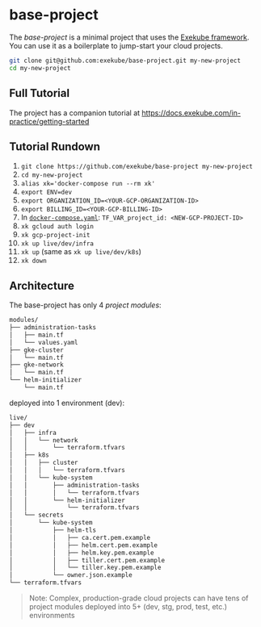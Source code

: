# base-project

The *base-project* is a minimal project that uses the [Exekube framework](https://github.com/exekube/exekube). You can use it as a boilerplate to jump-start your cloud projects.

```sh
git clone git@github.com:exekube/base-project.git my-new-project
cd my-new-project
```

## Full Tutorial

The project has a companion tutorial at https://docs.exekube.com/in-practice/getting-started

## Tutorial Rundown
1. `git clone https://github.com/exekube/base-project my-new-project`
2. `cd my-new-project`
3. `alias xk='docker-compose run --rm xk'`
4. `export ENV=dev`
5. `export ORGANIZATION_ID=<YOUR-GCP-ORGANIZATION-ID>`
6. `export BILLING_ID=<YOUR-GCP-BILLING-ID>`
7. In [`docker-compose.yaml`](/): `TF_VAR_project_id: <NEW-GCP-PROJECT-ID>`
8. `xk gcloud auth login`
9. `xk gcp-project-init`
10. `xk up live/dev/infra`
11. `xk up` (same as `xk up live/dev/k8s`)
12. `xk down`

## Architecture

The base-project has only 4 *project modules*:

```sh
modules/
├── administration-tasks
│   ├── main.tf
│   └── values.yaml
├── gke-cluster
│   └── main.tf
├── gke-network
│   └── main.tf
└── helm-initializer
    └── main.tf
```

deployed into 1 environment (dev):

```sh
live/
├── dev
│   ├── infra
│   │   └── network
│   │       └── terraform.tfvars
│   ├── k8s
│   │   ├── cluster
│   │   │   └── terraform.tfvars
│   │   └── kube-system
│   │       ├── administration-tasks
│   │       │   └── terraform.tfvars
│   │       └── helm-initializer
│   │           └── terraform.tfvars
│   └── secrets
│       └── kube-system
│           ├── helm-tls
│           │   ├── ca.cert.pem.example
│           │   ├── helm.cert.pem.example
│           │   ├── helm.key.pem.example
│           │   ├── tiller.cert.pem.example
│           │   └── tiller.key.pem.example
│           └── owner.json.example
└── terraform.tfvars
```

> Note: Complex, production-grade cloud projects can have tens of project modules deployed into 5+ (dev, stg, prod, test, etc.) environments
